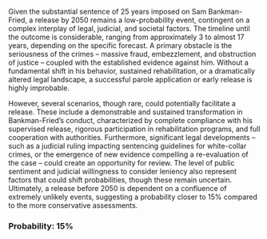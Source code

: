 Given the substantial sentence of 25 years imposed on Sam Bankman-Fried, a release by 2050 remains a low-probability event, contingent on a complex interplay of legal, judicial, and societal factors. The timeline until the outcome is considerable, ranging from approximately 3 to almost 17 years, depending on the specific forecast. A primary obstacle is the seriousness of the crimes – massive fraud, embezzlement, and obstruction of justice – coupled with the established evidence against him. Without a fundamental shift in his behavior, sustained rehabilitation, or a dramatically altered legal landscape, a successful parole application or early release is highly improbable.

However, several scenarios, though rare, could potentially facilitate a release. These include a demonstrable and sustained transformation in Bankman-Fried’s conduct, characterized by complete compliance with his supervised release, rigorous participation in rehabilitation programs, and full cooperation with authorities. Furthermore, significant legal developments – such as a judicial ruling impacting sentencing guidelines for white-collar crimes, or the emergence of new evidence compelling a re-evaluation of the case – could create an opportunity for review. The level of public sentiment and judicial willingness to consider leniency also represent factors that could shift probabilities, though these remain uncertain. Ultimately, a release before 2050 is dependent on a confluence of extremely unlikely events, suggesting a probability closer to 15% compared to the more conservative assessments.

### Probability: 15%